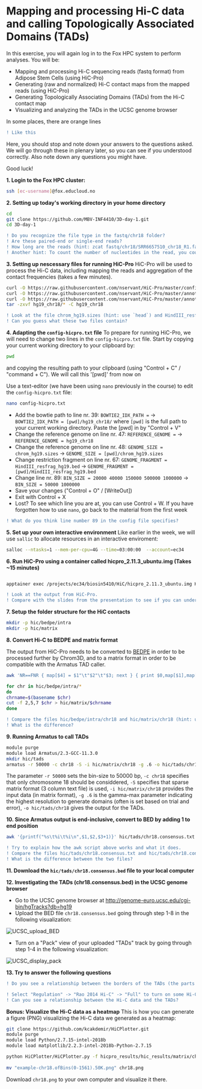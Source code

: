 # Mapping and processing Hi-C data and calling Topologically Associated Domains (TADs)
In this exercise, you will again log in to the Fox HPC system to perform analyses. You will be:
- Mapping and processing Hi-C sequencing reads (fastq format) from Adipose Stem Cells (using HiC-Pro)
- Generating (raw and normalized) Hi-C contact maps from the mapped reads (using HiC-Pro)
- Generating Topologically Associating Domains (TADs) from the Hi-C contact map
- Visualizing and analyzing the TADs in the UCSC genome browser

In some places, there are orange lines
```diff
! Like this
```
Here, you should stop and note down your answers to the questions asked. We will go through these in plenary later, so you can see if you understood correctly. Also note down any questions you might have.

Good luck!

**1. Login to the Fox HPC cluster:**

```bash
ssh [ec-username]@fox.educloud.no
```

**2. Setting up today's working directory in your home directory**
```bash
cd
git clone https://github.com/MBV-INF4410/3D-day-1.git
cd 3D-day-1
```

```diff
! Do you recognize the file type in the fastq/chr18 folder?
! Are these paired-end or single-end reads?
! How long are the reads (hint: zcat fastq/chr18/SRR6657510_chr18_R1.fastq.gz | head)
! Another hint: To count the number of nucleotides in the read, you could use R-command `nchar`
```

**3. Setting up nescessary files for running HiC-Pro** 
HiC-Pro will be used to process the Hi-C data, including mapping the reads and aggregation of the contact frequencies (takes a few minutes).
```bash
curl -O https://raw.githubusercontent.com/nservant/HiC-Pro/master/config-hicpro.txt
curl -O https://raw.githubusercontent.com/nservant/HiC-Pro/master/annotation/chrom_hg19.sizes
curl -O https://raw.githubusercontent.com/nservant/HiC-Pro/master/annotation/HindIII_resfrag_hg19.bed
tar -zxvf hg19_chr18/* -C hg19_chr18
```
```diff
! Look at the file chrom_hg19.sizes (hint: use `head`) and HindIII_resfrag_hg19.bed. 
! Can you guess what these two files contain?
```

**4. Adapting the `config-hicpro.txt` file**
To prepare for running HiC-Pro, we will need to change two lines in the `config-hicpro.txt` file. 
Start by copying your current working directory to your clipboard by:
```bash
pwd
```
and copying the resulting path to your clipboard (using "Control + C" / "command + C"). We will call this '[pwd]' from now on

Use a text-editor (we have been using `nano` previously in the course) to edit the `config-hicpro.txt` file: 
```bash
nano config-hicpro.txt
```
- Add the bowtie path to line nr. 39: `BOWTIE2_IDX_PATH =` -> `BOWTIE2_IDX_PATH = [pwd]/hg19_chr18/` where `[pwd]` is the full path to your current working directory. Paste the [pwd] in by "Control + V"
- Change the reference genome on line nr. 47: `REFERENCE_GENOME =` -> `REFERENCE_GENOME = hg19_chr18`
- Change the reference genome on line nr. 48: `GENOME_SIZE = chrom_hg19.sizes` -> `GENOME_SIZE = [pwd]/chrom_hg19.sizes`
- Change restriction fragment on line nr. 67: `GENOME_FRAGMENT = HindIII_resfrag_hg19.bed` -> `GENOME_FRAGMENT = [pwd]/HindIII_resfrag_hg19.bed`
- Change line nr. 89: `BIN_SIZE = 20000 40000 150000 500000 1000000` -> `BIN_SIZE = 50000 1000000`
- Save your changes ("Control + O" / [WriteOut])
- Exit with Control + X
- Lost? To see which line you are at, you can use Control + W. If you have forgotten how to use `nano`, go back to the material from the first week

```diff
! What do you think line number 89 in the config file specifies?
```

**5. Set up your own interactive environment**
Like earlier in the week, we will use `sallic` to allocate resources in an interactive enviroment:
```bash
salloc --ntasks=1 --mem-per-cpu=4G --time=03:00:00  --account=ec34
```

**6. Run HiC-Pro using a container called hicpro_2.11.3_ubuntu.img (Takes ~15 minutes)**
```bash

apptainer exec /projects/ec34/biosin5410/HiC/hicpro_2.11.3_ubuntu.img HiC-Pro --input fastq --output hicpro_results --conf config-hicpro.txt
```
```diff
! Look at the output from HiC-Pro. 
! Compare with the slides from the presentation to see if you can understand what is happening
```

**7. Setup the folder structure for the HiC contacts**
```bash
mkdir -p hic/bedpe/intra
mkdir -p hic/matrix
```

**8. Convert Hi-C to BEDPE and matrix format**

The output from HiC-Pro needs to be converted to [BEDPE](https://bedtools.readthedocs.io/en/latest/content/general-usage.html#bedpe-format) in order to be processed further by Chrom3D, and to a matrix format in order to be compatible with the Armatus TAD caller.
```bash
awk 'NR==FNR { map[$4] = $1"\t"$2"\t"$3; next } { print $0,map[$1],map[$2] }' hicpro_results/hic_results/matrix/chr18/raw/50000/chr18_50000_abs.bed hicpro_results/hic_results/matrix/chr18/raw/50000/chr18_50000.matrix  | awk '$4==$7' | awk '{print $4"\t"$5"\t"$6"\t"$7"\t"$8"\t"$9"\t"$3}' > hic/bedpe/intra/chr18

for chr in hic/bedpe/intra/*
do
chrname=$(basename $chr)
cut -f 2,5,7 $chr > hic/matrix/$chrname
done
```
```diff
! Compare the files hic/bedpe/intra/chr18 and hic/matrix/chr18 (hint: use `head`). 
! What is the difference?
```

**9. Running Armatus to call TADs**
```bash
module purge
module load Armatus/2.3-GCC-11.3.0
mkdir hic/tads
armatus -r 50000 -c chr18 -S -i hic/matrix/chr18 -g .6 -o hic/tads/chr18
```
The parameter `-r 50000` sets the bin-size to 50000 bp,  `-c chr18` specifies that only chromosome 18 should be considdered, `-S` specifies that sparse matrix format (3 column text file) is used, `-i hic/matrix/chr18` provides the input data (in matrix format), `-g .6` is the gamma-max parameter indicating the highest resolution to generate domains (often is set based on trial and error), `-o hic/tads/chr18` gives the output for the TADs.

**10. Since Armatus output is end-inclusive, convert to BED by adding 1 to end position**
```bash
awk '{printf("%s\t%i\t%i\n",$1,$2,$3+1)}' hic/tads/chr18.consensus.txt > hic/tads/chr18.consensus.bed
```

```diff
! Try to explain how the awk script above works and what it does.
! Compare the files hic/tads/chr18.consensus.txt and hic/tads/chr18.consensus.bed
! What is the difference between the two files?
```

**11. Download the `hic/tads/chr18.consensus.bed` file to your local computer**

**12. Investigating the TADs (chr18.consensus.bed) in the UCSC genome browser**
- Go to the UCSC genome browser at  http://genome-euro.ucsc.edu/cgi-bin/hgTracks?db=hg19
- Upload the BED file `chr18.consensus.bed` going through step 1-8 in the following visualization:

![UCSC_upload_BED](https://user-images.githubusercontent.com/5373069/100238933-1066af00-2f31-11eb-93d1-3945f8879dd6.png)

- Turn on a "Pack" view of your uploaded "TADs" track by going through step 1-4 in the following visualization:

![UCSC_display_pack](https://user-images.githubusercontent.com/5373069/100244151-e9ab7700-2f36-11eb-9196-5f7262582f50.png)


**13. Try to answer the following questions**
```diff
! Do you see a relationship between the borders of the TADs (the parts where the line breaks up/down) and the genes? [if so, what kind(s) of relationship(s)]?
```

```diff
! Select "Regulation" -> "Rao 2014 Hi-C" -> "Full" to turn on some Hi-C data visualization. 
! Can you see a relationship between the Hi-C data and the TADs?
```
**Bonus: Visualize the Hi-C data as a heatmap**
This is how you can generate a figure (PNG) visualizing the Hi-C data we generated as a heatmap:
```bash
git clone https://github.com/kcakdemir/HiCPlotter.git
module purge
module load Python/2.7.15-intel-2018b
module load matplotlib/2.2.3-intel-2018b-Python-2.7.15

python HiCPlotter/HiCPlotter.py -f hicpro_results/hic_results/matrix/chr18/iced/50000/chr18_50000_iced.matrix -o example -r 50000 -tri 1 -bed hicpro_results/hic_results/matrix/chr18/raw/50000/chr18_50000_abs.bed -n chr18 -chr chr18 -ptr 1 -hmc 1 -up 1
 
mv "example-chr18.ofBins(0-1561).50K.png" chr18.png
```
Download `chr18.png` to your own computer and visualize it there.
